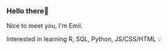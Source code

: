 ### Hello there👋



Nice to meet you, I'm Emil. 



Interested in learning R, SQL, Python, JS/CSS/HTML 💡

